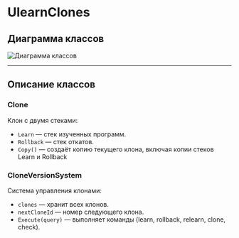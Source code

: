 # UlearnClones

## Диаграмма классов
![Диаграмма классов](https://www.mermaidchart.com/raw/87e96f4c-6ec9-41c1-a2bb-79fd15f9415b?theme=light&version=v0.1&format=svg)

---

## Описание классов

### Clone
Клон с двумя стеками:
- `Learn` — стек изученных программ.
- `Rollback` — стек откатов.
- `Copy()` — создаёт копию текущего клона, включая копии стеков Learn и Rollback

### CloneVersionSystem
Система управления клонами:
- `clones` — хранит всех клонов.
- `nextCloneId` — номер следующего клона.
- `Execute(query)` — выполняет команды (learn, rollback, relearn, clone, check).
